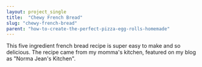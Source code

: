 ```yaml
---
layout: project_single
title:  "Chewy French Bread"
slug: "chewy-french-bread"
parent: "how-to-create-the-perfect-pizza-egg-rolls-homemade"
---
```

This five ingredient french bread recipe is super easy to make and so delicious. The recipe came from my momma's kitchen, featured on my blog as "Norma Jean's Kitchen".